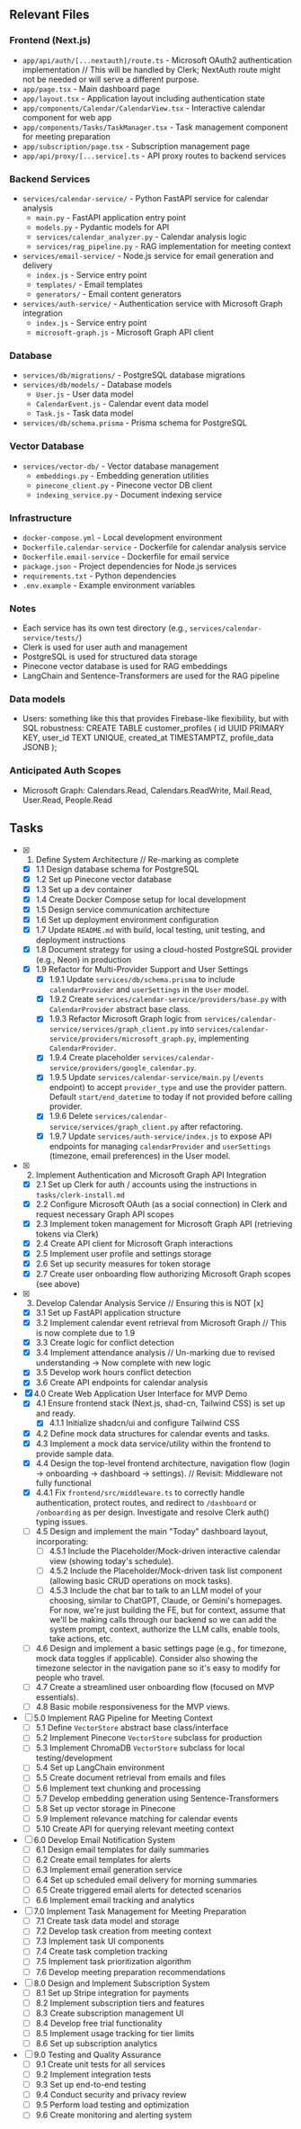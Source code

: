 ## Relevant Files

### Frontend (Next.js)
- `app/api/auth/[...nextauth]/route.ts` - Microsoft OAuth2 authentication implementation // This will be handled by Clerk; NextAuth route might not be needed or will serve a different purpose.
- `app/page.tsx` - Main dashboard page
- `app/layout.tsx` - Application layout including authentication state
- `app/components/Calendar/CalendarView.tsx` - Interactive calendar component for web app
- `app/components/Tasks/TaskManager.tsx` - Task management component for meeting preparation
- `app/subscription/page.tsx` - Subscription management page
- `app/api/proxy/[...service].ts` - API proxy routes to backend services

### Backend Services
- `services/calendar-service/` - Python FastAPI service for calendar analysis
  - `main.py` - FastAPI application entry point
  - `models.py` - Pydantic models for API
  - `services/calendar_analyzer.py` - Calendar analysis logic
  - `services/rag_pipeline.py` - RAG implementation for meeting context
- `services/email-service/` - Node.js service for email generation and delivery
  - `index.js` - Service entry point
  - `templates/` - Email templates
  - `generators/` - Email content generators
- `services/auth-service/` - Authentication service with Microsoft Graph integration
  - `index.js` - Service entry point
  - `microsoft-graph.js` - Microsoft Graph API client

### Database
- `services/db/migrations/` - PostgreSQL database migrations
- `services/db/models/` - Database models
  - `User.js` - User data model
  - `CalendarEvent.js` - Calendar event data model
  - `Task.js` - Task data model
- `services/db/schema.prisma` - Prisma schema for PostgreSQL


### Vector Database
- `services/vector-db/` - Vector database management
  - `embeddings.py` - Embedding generation utilities
  - `pinecone_client.py` - Pinecone vector DB client
  - `indexing_service.py` - Document indexing service

### Infrastructure
- `docker-compose.yml` - Local development environment
- `Dockerfile.calendar-service` - Dockerfile for calendar analysis service
- `Dockerfile.email-service` - Dockerfile for email service
- `package.json` - Project dependencies for Node.js services
- `requirements.txt` - Python dependencies
- `.env.example` - Example environment variables

### Notes

- Each service has its own test directory (e.g., `services/calendar-service/tests/`)
- Clerk is used for user auth and management
- PostgreSQL is used for structured data storage
- Pinecone vector database is used for RAG embeddings
- LangChain and Sentence-Transformers are used for the RAG pipeline


### Data models
- Users: something like this that provides Firebase-like flexibility, but with SQL robustness:
  CREATE TABLE customer_profiles (
  id UUID PRIMARY KEY,
  user_id TEXT UNIQUE,
  created_at TIMESTAMPTZ,
  profile_data JSONB
);

### Anticipated Auth Scopes
- Microsoft Graph: Calendars.Read, Calendars.ReadWrite, Mail.Read, User.Read, People.Read

## Tasks

- [x] 1. Define System Architecture // Re-marking as complete
  - [x] 1.1 Design database schema for PostgreSQL
  - [x] 1.2 Set up Pinecone vector database
  - [x] 1.3 Set up a dev container
  - [x] 1.4 Create Docker Compose setup for local development
  - [x] 1.5 Design service communication architecture
  - [x] 1.6 Set up deployment environment configuration
  - [x] 1.7 Update `README.md` with build, local testing, unit testing, and deployment instructions
  - [x] 1.8 Document strategy for using a cloud-hosted PostgreSQL provider (e.g., Neon) in production
  - [x] 1.9 Refactor for Multi-Provider Support and User Settings
    - [x] 1.9.1 Update `services/db/schema.prisma` to include `calendarProvider` and `userSettings` in the `User` model.
    - [x] 1.9.2 Create `services/calendar-service/providers/base.py` with `CalendarProvider` abstract base class.
    - [x] 1.9.3 Refactor Microsoft Graph logic from `services/calendar-service/services/graph_client.py` into `services/calendar-service/providers/microsoft_graph.py`, implementing `CalendarProvider`.
    - [x] 1.9.4 Create placeholder `services/calendar-service/providers/google_calendar.py`.
    - [x] 1.9.5 Update `services/calendar-service/main.py` (`/events` endpoint) to accept `provider_type` and use the provider pattern. Default `start/end_datetime` to today if not provided before calling provider.
    - [x] 1.9.6 Delete `services/calendar-service/services/graph_client.py` after refactoring.
    - [x] 1.9.7 Update `services/auth-service/index.js` to expose API endpoints for managing `calendarProvider` and `userSettings` (timezone, email preferences) in the User model.

- [x] 2. Implement Authentication and Microsoft Graph API Integration
  - [x] 2.1 Set up Clerk for auth / accounts using the instructions in `tasks/clerk-install.md`
  - [x] 2.2 Configure Microsoft OAuth (as a social connection) in Clerk and request necessary Graph API scopes
  - [x] 2.3 Implement token management for Microsoft Graph API (retrieving tokens via Clerk)
  - [x] 2.4 Create API client for Microsoft Graph interactions
  - [x] 2.5 Implement user profile and settings storage
  - [x] 2.6 Set up security measures for token storage
  - [x] 2.7 Create user onboarding flow authorizing Microsoft Graph scopes (see above)

- [x] 3. Develop Calendar Analysis Service // Ensuring this is NOT [x]
  - [x] 3.1 Set up FastAPI application structure
  - [x] 3.2 Implement calendar event retrieval from Microsoft Graph // This is now complete due to 1.9
  - [x] 3.3 Create logic for conflict detection
  - [x] 3.4 Implement attendance analysis // Un-marking due to revised understanding -> Now complete with new logic
  - [x] 3.5 Develop work hours conflict detection
  - [x] 3.6 Create API endpoints for calendar analysis

- [x] 4.0 Create Web Application User Interface for MVP Demo
  - [x] 4.1 Ensure frontend stack (Next.js, shad-cn, Tailwind CSS) is set up and ready.
    - [x] 4.1.1 Initialize shadcn/ui and configure Tailwind CSS
  - [x] 4.2 Define mock data structures for calendar events and tasks.
  - [x] 4.3 Implement a mock data service/utility within the frontend to provide sample data.
  - [x] 4.4 Design the top-level frontend architecture, navigation flow (login -> onboarding -> dashboard -> settings). // Revisit: Middleware not fully functional
  - [x] 4.4.1 Fix `frontend/src/middleware.ts` to correctly handle authentication, protect routes, and redirect to `/dashboard` or `/onboarding` as per design. Investigate and resolve Clerk auth() typing issues.
  - [ ] 4.5 Design and implement the main "Today" dashboard layout, incorporating:
    - [ ] 4.5.1 Include the Placeholder/Mock-driven interactive calendar view (showing today's schedule).
    - [ ] 4.5.2 Include the Placeholder/Mock-driven task list component (allowing basic CRUD operations on mock tasks).
    - [ ] 4.5.3 Include the chat bar to talk to an LLM model of your choosing, similar to ChatGPT, Claude, or Gemini's homepages. For now, we're just building the FE, but for context, assume that we'll be making calls through our backend so we can add the system prompt, context, authorize the LLM calls, enable tools, take actions, etc.
  - [ ] 4.6 Design and implement a basic settings page (e.g., for timezone, mock data toggles if applicable).  Consider also showing the timezone selector in the navigation pane so it's easy to modify for people who travel.
  - [ ] 4.7 Create a streamlined user onboarding flow (focused on MVP essentials).
  - [ ] 4.8 Basic mobile responsiveness for the MVP views.

- [ ] 5.0 Implement RAG Pipeline for Meeting Context
  - [ ] 5.1 Define `VectorStore` abstract base class/interface
  - [ ] 5.2 Implement Pinecone `VectorStore` subclass for production
  - [ ] 5.3 Implement ChromaDB `VectorStore` subclass for local testing/development
  - [ ] 5.4 Set up LangChain environment
  - [ ] 5.5 Create document retrieval from emails and files
  - [ ] 5.6 Implement text chunking and processing
  - [ ] 5.7 Develop embedding generation using Sentence-Transformers
  - [ ] 5.8 Set up vector storage in Pinecone
  - [ ] 5.9 Implement relevance matching for calendar events
  - [ ] 5.10 Create API for querying relevant meeting context

- [ ] 6.0 Develop Email Notification System
  - [ ] 6.1 Design email templates for daily summaries
  - [ ] 6.2 Create email templates for alerts
  - [ ] 6.3 Implement email generation service
  - [ ] 6.4 Set up scheduled email delivery for morning summaries
  - [ ] 6.5 Create triggered email alerts for detected scenarios
  - [ ] 6.6 Implement email tracking and analytics

- [ ] 7.0 Implement Task Management for Meeting Preparation
  - [ ] 7.1 Create task data model and storage
  - [ ] 7.2 Develop task creation from meeting context
  - [ ] 7.3 Implement task UI components
  - [ ] 7.4 Create task completion tracking
  - [ ] 7.5 Implement task prioritization algorithm
  - [ ] 7.6 Develop meeting preparation recommendations

- [ ] 8.0 Design and Implement Subscription System
  - [ ] 8.1 Set up Stripe integration for payments
  - [ ] 8.2 Implement subscription tiers and features
  - [ ] 8.3 Create subscription management UI
  - [ ] 8.4 Develop free trial functionality
  - [ ] 8.5 Implement usage tracking for tier limits
  - [ ] 8.6 Set up subscription analytics

- [ ] 9.0 Testing and Quality Assurance
  - [ ] 9.1 Create unit tests for all services
  - [ ] 9.2 Implement integration tests
  - [ ] 9.3 Set up end-to-end testing
  - [ ] 9.4 Conduct security and privacy review
  - [ ] 9.5 Perform load testing and optimization
  - [ ] 9.6 Create monitoring and alerting system 